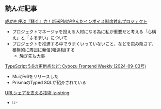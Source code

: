 ## 読んだ記事
[成功を呼ぶ『騒ぐ』力！新米PMが挑んだインボイス制度対応プロジェクト](https://tech-blog.monotaro.com/entry/2024/09/05/090000)
- プロジェクトマネージャを担える人材になる為に私が重要だと考える「心構え」と「ふるまい」について
- プロジェクトを推進する中でうまくいっていないこと、などを包み隠さず、積極的に周囲に発信(報連相)する
	- 騒ぎ先も大事

[TypeScript 5.6の更新点など: Cybozu Frontend Weekly (2024-09-03号)](https://zenn.dev/cybozu_frontend/articles/frontend_weekly_20240903)
- Muiがv6をリリースした
- PrismaのTyped SQLが紹介されている

[URLシェアを支える技術 lz-string](https://zenn.dev/chot/articles/what-is-lz-string)
- lz-